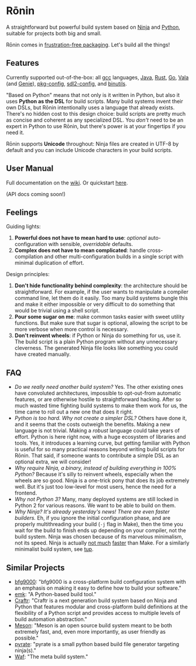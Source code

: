Rōnin
=====

A straightforward but powerful build system based on [Ninja](https://ninja-build.org/) and
[Python](https://www.python.org/), suitable for projects both big and small.

Rōnin comes in [frustration-free packaging](https://en.wikipedia.org/wiki/Wrap_rage). Let's build
all the things!

Features
--------

Currently supported out-of-the-box:
all [gcc](https://gcc.gnu.org/) languages,
[Java](https://www.oracle.com/java/),
[Rust](https://www.rust-lang.org/),
[Go](https://golang.org/),
[Vala](https://wiki.gnome.org/Projects/Vala) (and [Genie](https://wiki.gnome.org/Projects/Genie)),
[pkg-config](https://www.freedesktop.org/wiki/Software/pkg-config/),
[sdl2-config](https://wiki.libsdl.org/Installation), and
[binutils](https://sourceware.org/binutils/docs/binutils/).

"Based on Python" means that not only is it written in Python, but also it uses
**Python as the DSL** for build scripts. Many build systems invent their own DSLs, but Rōnin
intentionally uses a language that already exists. There's no hidden cost to this design choice:
build scripts are pretty much as concise and coherent as any specialized DSL. You _don't_ need to be
an expert in Python to use Rōnin, but there's power is at your fingertips if you need it.

Rōnin supports **Unicode** throughout: Ninja files are created in UTF-8 by default and you can
include Unicode characters in your build scripts.

User Manual
-----------

Full documentation on the [wiki](https://github.com/tliron/ronin/wiki).
Or quickstart [here](https://github.com/tliron/ronin/wiki/Quick-Start).

(API docs coming soon!)

Feelings
-------- 

Guiding lights:

1. **Powerful does not have to mean hard to use**: _optional_ auto-configuration with sensible,
   _overridable_ defaults.
2. **Complex does not have to mean complicated**: handle cross-compilation and other
   multi-configuration builds in a single script with minimal duplication of effort.

Design principles:

1. **Don't hide functionality behind complexity**: the architecture should be straightforward. For
   example, if the user wants to manipulate a compiler command line, let them do it easily. Too many
   build systems bungle this and make it either impossible or very difficult to do something that
   would be trivial using a shell script.
2. **Pour some sugar on me**: make common tasks easier with sweet utility functions. But make sure
   that sugar is optional, allowing the script to be more verbose when more control is necessary. 
3. **Don't reinvent wheels**: if Python or Ninja do something for us, use it. The build script is a
   plain Python program without any unnecessary cleverness. The generated Ninja file looks like
   something you could have created manually.

FAQ
---

* _Do we really need another build system?_ Yes. The other existing ones have convoluted
  architectures, impossible to opt-out-from automatic features, or are otherwise hostile to
  straightforward hacking. After so much wasted time fighting build systems to make them work for
  us, the time came to roll out a new one that does it right.
* _Python is too hard. Why not create a simpler DSL?_ Others have done it, and it seems that the
  costs outweigh the benefits. Making a new language is not trivial. Making a _robust_ language
  could take years of effort. Python is here right now, with a huge ecosystem of libraries and
  tools. Yes, it introduces a learning curve, but getting familiar with Python is useful for so
  many practical reasons beyond writing build scripts for Rōnin. That said, if someone wants to
  contribute a simple DSL as an optional extra, we will consider!
* _Why require Ninja, a binary, instead of building everything in 100% Python?_ Because it's silly
  to reinvent wheels, especially when the wheels are so good. Ninja is a one-trick pony that does
  its job extremely well. But it's just too low-level for most users, hence the need for a frontend.
* _Why not Python 3?_ Many, many deployed systems are still locked in Python 2 for various reasons.
  We want to be able to build on them.
* _Why Ninja? It's already yesterday's news! There are even faster builders._ Eh, if you ignore the
  initial configuration phase, and are properly multithreading your build (`-j` flag in Make), then
  the time you wait for the build to finish ends up depending on your compiler, not the build
  system. Ninja was chosen because of its marvelous minimalism, not its speed. Ninja is actually 
  [not much](http://david.rothlis.net/ninja-benchmark/) 
  [faster](http://hamelot.io/programming/make-vs-ninja-performance-comparison/)
  than Make. For a similarly minimalist build system, see [tup](http://gittup.org/tup/).

Similar Projects
----------------

* [bfg9000](https://github.com/jimporter/bfg9000): "bfg9000 is a cross-platform build configuration
  system with an emphasis on making it easy to define how to build your software."
* [emk](https://github.com/kmackay/emk): "A Python-based build tool."
* [Craftr](https://craftr.net/): "Craftr is a next generation build system based on Ninja and Python
  that features modular and cross-platform build definitions at the flexibility of a Python script
  and provides access to multiple levels of build automation abstraction."
* [Meson](http://mesonbuild.com/): "Meson is an open source build system meant to be both extremely
  fast, and, even more importantly, as user friendly as possible."
* [pyrate](https://github.com/pyrate-build/pyrate-build): "pyrate is a small python based build file
  generator targeting ninja(s)."
* [Waf](https://waf.io/): "The meta build system."
